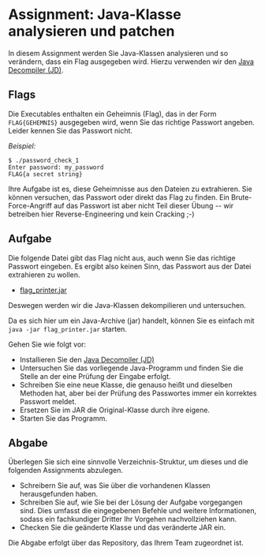 # Assignment: Java-Klasse analysieren und patchen



In diesem Assignment werden Sie Java-Klassen analysieren und so verändern, dass ein Flag ausgegeben wird. Hierzu verwenden wir den [Java Decompiler (JD)](http://java-decompiler.github.io/).


## Flags

Die Executables enthalten ein Geheimnis (Flag), das in der Form `FLAG{GEHEMNIS}` ausgegeben wird, wenn Sie das richtige Passwort angeben. Leider kennen Sie das Passwort nicht.

_Beispiel:_

```console
$ ./password_check_1
Enter password: my_password
FLAG{a secret string}
```

Ihre Aufgabe ist es, diese Geheimnisse aus den Dateien zu extrahieren. Sie können versuchen, das Passwort oder direkt das Flag zu finden. Ein Brute-Force-Angriff auf das Passwort ist aber nicht Teil dieser Übung -- wir betreiben hier Reverse-Engineering und kein Cracking ;-)


## Aufgabe

Die folgende Datei gibt das Flag nicht aus, auch wenn Sie das richtige Passwort eingeben. Es ergibt also keinen Sinn, das Passwort aus der Datei extrahieren zu wollen.

  * [flag_printer.jar](flag_printer.jar)

Deswegen werden wir die Java-Klassen dekompilieren und untersuchen.

Da es sich hier um ein Java-Archive (jar) handelt, können Sie es einfach mit `java -jar flag_printer.jar` starten.

Gehen Sie wie folgt vor:

  * Installieren Sie den [Java Decompiler (JD)](http://java-decompiler.github.io/)
  * Untersuchen Sie das vorliegende Java-Programm und finden Sie die Stelle an der eine Prüfung der Eingabe erfolgt.
  * Schreiben Sie eine neue Klasse, die genauso heißt und dieselben Methoden hat, aber bei der Prüfung des Passwortes immer ein korrektes Passwort meldet.
  * Ersetzen Sie im JAR die Original-Klasse durch ihre eigene.
  * Starten Sie das Programm.

## Abgabe

Überlegen Sie sich eine sinnvolle Verzeichnis-Struktur, um dieses und die folgenden Assignments abzulegen.

  * Schreibern Sie auf, was Sie über die vorhandenen Klassen herausgefunden haben.
  * Schreiben Sie auf, wie Sie bei der Lösung der Aufgabe vorgegangen sind. Dies umfasst die eingegebenen Befehle und weitere Informationen, sodass ein fachkundiger Dritter Ihr Vorgehen nachvollziehen kann.
  * Checken Sie die geänderte Klasse und das veränderte JAR ein.

Die Abgabe erfolgt über das Repository, das Ihrem Team zugeordnet ist.